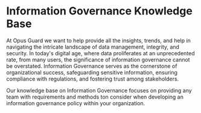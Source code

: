 # Information Governance Knowledge Base

At Opus Guard we want to help provide all the insights, trends, and help in navigating the intricate landscape of data management, integrity, and security. In today's digital age, where data proliferates at an unprecedented rate, from many users, the significance of information governance cannot be overstated. Information Governance serves as the cornerstone of organizational success, safeguarding sensitive information, ensuring compliance with regulations, and fostering trust among stakeholders.

Our knowledge base on Information Governance focuses on providing any team with requirements and methods ton consider when developing an information governance policy within your organization.
